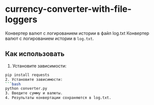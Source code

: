 # currency-converter-with-file-loggers
Конвертер валют с логированием истории в файл log.txt
Конвертер валют с логированием истории в `log.txt`.

## Как использовать

1. Установите зависимости:
```bash
pip install requests
2. Установите зависимости:
```bash
python converter.py
3. Введите сумму и валюты.
4. Результаты конвертации сохраняются в log.txt.
